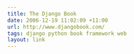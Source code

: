 ```yaml
---
title: The Django Book
date: 2006-12-19 11:02:09 +11:00
url: http://www.djangobook.com/
tags: django python book framework web
layout: link
---
```

